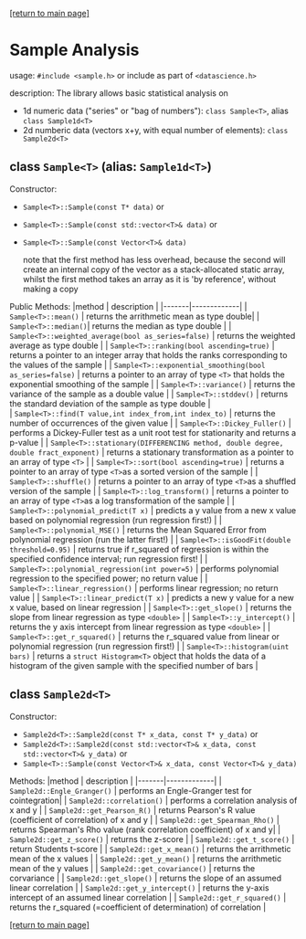 [[return to main page]](../../../README.md)
# Sample Analysis     
usage: `#include <sample.h>` or include as part of `<datascience.h>`

description:
The library allows basic statistical analysis on
- 1d numeric data ("series" or "bag of numbers"): `class Sample<T>`, alias `class Sample1d<T>`
- 2d numberic data (vectors x+y, with equal number of elements): `class Sample2d<T>`

## class `Sample<T>` (alias: `Sample1d<T>`)

Constructor:
- `Sample<T>::Sample(const T* data)` or
- `Sample<T>::Sample(const std::vector<T>& data)` or
- `Sample<T>::Sample(const Vector<T>& data)`

  note that the first method has less overhead, because the second will
  create an internal copy of the vector as a stack-allocated static array,
  whilst the first method takes an array as it is 'by reference',
  without making a copy

Public Methods:
|method | description |
|-------|-------------|
| `Sample<T>::mean()` | returns the arrithmetic mean as type double|
| `Sample<T>::median()`| returns the median as type double |
| `Sample<T>::weighted_average(bool as_series=false)` | returns the weighted average as type double |
| `Sample<T>::ranking(bool ascending=true)` | returns a pointer to an integer array that holds the ranks corresponding to the values of the sample |
| `Sample<T>::exponential_smoothing(bool as_series=false)` | returns a pointer to an array of type `<T>` that holds the exponential smoothing of the sample |
| `Sample<T>::variance()` | returns the variance of the sample as a double value |
| `Sample<T>::stddev()` | returns the standard deviation of the sample as type double |    
| `Sample<T>::find(T value,int index_from,int index_to)` | returns the number of occurrences of the given value |
| `Sample<T>::Dickey_Fuller()` | performs a Dickey-Fuller test as a unit root test for stationarity and returns a p-value |
| `Sample<T>::stationary(DIFFERENCING method, double degree, double fract_exponent)` | returns a stationary transformation as a pointer to an array of type `<T>` |
| `Sample<T>::sort(bool ascending=true)` | returns a pointer to an array of type `<T>`as a sorted version of the sample |
| `Sample<T>::shuffle()` | returns a pointer to an array of type `<T>`as a shuffled version of the sample |
| `Sample<T>::log_transform()` | returns a pointer to an array of type `<T>`as a log transformation of the sample |
| `Sample<T>::polynomial_predict(T x)` | predicts a y value from a new x value based on polynomial regression (run regression first!) |
| `Sample<T>::polynomial_MSE()` | returns the Mean Squared Error from polynomial regression (run the latter first!) |
| `Sample<T>::isGoodFit(double threshold=0.95)` | returns true if r_squared of regression is within the specified confidence interval; run regression first! |
| `Sample<T>::polynomial_regression(int power=5)` | performs polynomial regression to the specified power; no return value |
| `Sample<T>::linear_regression()` | performs linear regression; no return value |
| `Sample<T>::linear_predict(T x)` | predicts a new y value for a new x value, based on linear regression |
| `Sample<T>::get_slope()` | returns the slope from linear regression as type `<double>` |
| `Sample<T>::y_intercept()` | returns the y axis intercept from linear regression as type `<double>` |
| `Sample<T>::get_r_squared()` | returns the r_squared value from linear or polynomial regression (run regression first!) |
| `Sample<T>::histogram(uint bars)` | returns a `struct Histogram<T>` object that holds the data of a histogram of the given sample with the specified number of bars |

## class `Sample2d<T>`
Constructor:
- `Sample2d<T>::Sample2d(const T* x_data, const T* y_data)` or
- `Sample2d<T>::Sample2d(const std::vector<T>& x_data, const std::vector<T>& y_data)` or
- `Sample<T>::Sample(const Vector<T>& x_data, const Vector<T>& y_data)`

Methods:
|method | description |
|-------|-------------|
| `Sample2d::Engle_Granger()` | performs an Engle-Granger test for cointegration|
| `Sample2d::correlation()` | performs a correlation analysis of x and y |
| `Sample2d::get_Pearson_R()` | returns Pearson's R value (coefficient of correlation) of x and y |
| `Sample2d::get_Spearman_Rho()` | returns Spearman's Rho value (rank correlation coefficient) of x and y|
| `Sample2d::get_z_score()` | returns the z-score |
| `Sample2d::get_t_score()` | return Students t-score |
| `Sample2d::get_x_mean()` | returns the arrithmetic mean of the x values |
| `Sample2d::get_y_mean()` | returns the arrithmetic mean of the y values |
| `Sample2d::get_covariance()` | returns the corvariance |
| `Sample2d::get_slope()` | returns the slope of an assumed linear correlation |
| `Sample2d::get_y_intercept()` | returns the y-axis intercept of an assumed linear correlation |
| `Sample2d::get_r_squared()` | returns the r_squared (=coefficient of determination) of correlation | 

[[return to main page]](../../../README.md)
